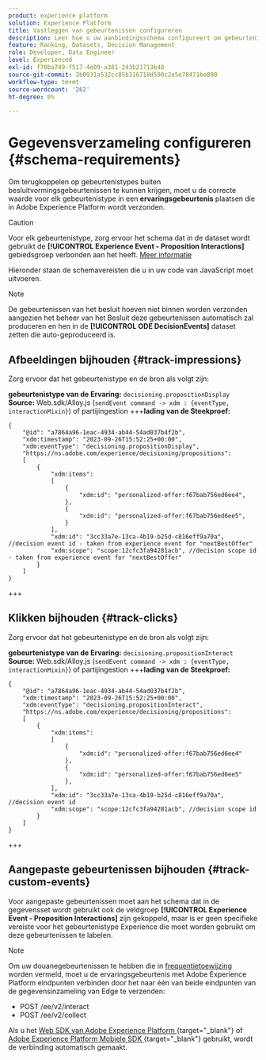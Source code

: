 ```yaml
---
product: experience platform
solution: Experience Platform
title: Vastleggen van gebeurtenissen configureren
description: Leer hoe u uw aanbiedingsschema configureert om gebeurtenissen vast te leggen
feature: Ranking, Datasets, Decision Management
role: Developer, Data Engineer
level: Experienced
exl-id: f70ba749-f517-4e09-a381-243b21713b48
source-git-commit: 3b0931a532cc85b316718d590c2e5e78471be890
workflow-type: tm+mt
source-wordcount: '262'
ht-degree: 0%

---
```


# Gegevensverzameling configureren {#schema-requirements}

Om terugkoppelen op gebeurtenistypes buiten besluitvormingsgebeurtenissen te kunnen krijgen, moet u de correcte waarde voor elk gebeurtenistype in een **ervaringsgebeurtenis** plaatsen die in Adobe Experience Platform wordt verzonden.

>[!CAUTION]
>
>Voor elk gebeurtenistype, zorg ervoor het schema dat in de dataset wordt gebruikt de **[!UICONTROL Experience Event - Proposition Interactions]** gebiedsgroep verbonden aan het heeft. [Meer informatie](create-dataset.md)

Hieronder staan de schemavereisten die u in uw code van JavaScript moet uitvoeren.

>[!NOTE]
>
>De gebeurtenissen van het besluit hoeven niet binnen worden verzonden aangezien het beheer van het Besluit deze gebeurtenissen automatisch zal produceren en hen in de **[!UICONTROL ODE DecisionEvents]** dataset <!--to check--> zetten die auto-geproduceerd is.

## Afbeeldingen bijhouden {#track-impressions}

Zorg ervoor dat het gebeurtenistype en de bron als volgt zijn:

**gebeurtenistype van de Ervaring:** `decisioning.propositionDisplay`
**Source:** Web.sdk/Alloy.js (`sendEvent command -> xdm : {eventType, interactionMixin}`) of partijingestion
+++**lading van de Steekproef:**

```
{
    "@id": "a7864a96-1eac-4934-ab44-54ad037b4f2b",
    "xdm:timestamp": "2023-09-26T15:52:25+00:00",
    "xdm:eventType": "decisioning.propositionDisplay",
    "https://ns.adobe.com/experience/decisioning/propositions":
    [
        {
            "xdm:items":
            [
                {
                    "xdm:id": "personalized-offer:f67bab756ed6ee4",
                },
                {
                    "xdm:id": "personalized-offer:f67bab756ed6ee5",
                }
            ],
            "xdm:id": "3cc33a7e-13ca-4b19-b25d-c816eff9a70a", //decision event id - taken from experience event for "nextBestOffer"
            "xdm:scope": "scope:12cfc3fa94281acb", //decision scope id - taken from experience event for "nextBestOffer"
        }
    ]
}
```

+++

## Klikken bijhouden {#track-clicks}

Zorg ervoor dat het gebeurtenistype en de bron als volgt zijn:

**gebeurtenistype van de Ervaring:** `decisioning.propositionInteract`
**Source:** Web.sdk/Alloy.js (`sendEvent command -> xdm : {eventType, interactionMixin}`) of partijingestion
+++**lading van de Steekproef:**

```
{
    "@id": "a7864a96-1eac-4934-ab44-54ad037b4f2b",
    "xdm:timestamp": "2023-09-26T15:52:25+00:00",
    "xdm:eventType": "decisioning.propositionInteract",
    "https://ns.adobe.com/experience/decisioning/propositions":
    [
        {
            "xdm:items":
            [
                {
                    "xdm:id": "personalized-offer:f67bab756ed6ee4"
                },
                {
                    "xdm:id": "personalized-offer:f67bab756ed6ee5"
                },
            ],
            "xdm:id": "3cc33a7e-13ca-4b19-b25d-c816eff9a70a", //decision event id
            "xdm:scope": "scope:12cfc3fa94281acb", //decision scope id
        }
    ]
}
```

+++

## Aangepaste gebeurtenissen bijhouden {#track-custom-events}

Voor aangepaste gebeurtenissen moet aan het schema dat in de gegevensset wordt gebruikt ook de veldgroep **[!UICONTROL Experience Event - Proposition Interactions]** zijn gekoppeld, maar is er geen specifieke vereiste voor het gebeurtenistype Experience die moet worden gebruikt om deze gebeurtenissen te labelen.

>[!NOTE]
>
>Om uw douanegebeurtenissen te hebben die in [ frequentietoewijzing ](../offer-library/add-constraints.md#capping) worden vermeld, moet u de ervaringsgebeurtenis met Adobe Experience Platform eindpunten verbinden door het naar één van beide eindpunten van de gegevensinzameling van Edge te verzenden:
>
>* POST /ee/v2/interact
>* POST /ee/v2/collect
>
>Als u het [ Web SDK van Adobe Experience Platform ](https://experienceleague.adobe.com/docs/experience-platform/edge/home.html?lang=nl-NL){target="_blank"} of [ Adobe Experience Platform Mobiele SDK ](https://experienceleague.adobe.com/docs/platform-learn/data-collection/mobile-sdk/overview.html?lang=nl-NL){target="_blank"} gebruikt, wordt de verbinding automatisch gemaakt.
